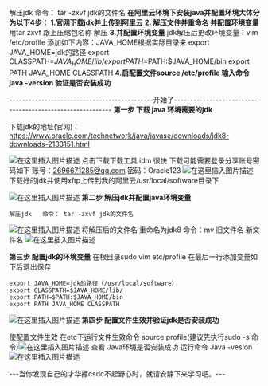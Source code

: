 解压jdk   命令： tar -zxvf jdk的文件名
**在阿里云环境下安装java并配置环境大体分为以下4步：**
**1.官网下载jdk并上传到阿里云**
**2. 解压文件并重命名 并配置环境变量**
	用tar zxvf  跟上压缩包名称 解压
**3.并配置环境变量**
	jdk解压后更改环境变量：vim /etc/profile
	添加如下内容：JAVA_HOME根据实际目录来
	export JAVA_HOME=jdk的路径
	export CLASSPATH=$JAVA_HOME/lib/
	export PATH=$PATH:$JAVA_HOME/bin
	export PATH JAVA_HOME CLASSPATH
**4.启配置文件source /etc/profile  输入命令java -version 验证是否安装成功**

---------------------------------------------开始了----------------------------------------------------------
**第一步 下载 java 环境需要的jdk**

下载jdk的地址(官网)：https://www.oracle.com/technetwork/java/javase/downloads/jdk8-downloads-2133151.html

![在这里插入图片描述](https://img-blog.csdnimg.cn/20190628192627371.png?x-oss-process=image/watermark,type_ZmFuZ3poZW5naGVpdGk,shadow_10,text_aHR0cHM6Ly9ibG9nLmNzZG4ubmV0L1JlY29yZGluZ19zdHVkeQ==,size_16,color_FFFFFF,t_70)
	点击下载下载工具 idm 很快  下载可能需要登录分享账号密码如下
	账号：2696671285@qq.com
	密码：Oracle123
![在这里插入图片描述](https://img-blog.csdnimg.cn/20190628192924541.png?x-oss-process=image/watermark,type_ZmFuZ3poZW5naGVpdGk,shadow_10,text_aHR0cHM6Ly9ibG9nLmNzZG4ubmV0L1JlY29yZGluZ19zdHVkeQ==,size_16,color_FFFFFF,t_70)
下载好的jdk并使用xftp上传到我的阿里云/usr/local/software目录下

![在这里插入图片描述](https://img-blog.csdnimg.cn/20190628193202223.png?x-oss-process=image/watermark,type_ZmFuZ3poZW5naGVpdGk,shadow_10,text_aHR0cHM6Ly9ibG9nLmNzZG4ubmV0L1JlY29yZGluZ19zdHVkeQ==,size_16,color_FFFFFF,t_70)
**第二步 解压jdk并配置java环境变量**

	解压jdk   命令： tar -zxvf jdk的文件名
![在这里插入图片描述](https://img-blog.csdnimg.cn/20190628193508453.png)
	将解压后的文件名 重命名为jdk8   命令：mv 旧文件名  新文件名
![在这里插入图片描述](https://img-blog.csdnimg.cn/20190628193813960.png)

**第三步 配置jdk的环境变量** 
在根目录sudo vim etc/profile  在最后一行添加变量如下后退出保存
```
export JAVA_HOME=jdk的路径（/usr/local/software）
export CLASSPATH=$JAVA_HOME/lib/
export PATH=$PATH:$JAVA_HOME/bin
export PATH JAVA_HOME CLASSPATH
```
![在这里插入图片描述](https://img-blog.csdnimg.cn/20190628194656378.png?x-oss-process=image/watermark,type_ZmFuZ3poZW5naGVpdGk,shadow_10,text_aHR0cHM6Ly9ibG9nLmNzZG4ubmV0L1JlY29yZGluZ19zdHVkeQ==,size_16,color_FFFFFF,t_70)
**第四步 配置文件生效并验证jdk是否安装成功**

使配置文件生效  在etc下运行文件生效命令 source profile(建议先执行sudo -s 命令)![在这里插入图片描述](https://img-blog.csdnimg.cn/20190628194943401.png)
查看 Java环境是否安装成功  运行命令 Java -vesion
![在这里插入图片描述](https://img-blog.csdnimg.cn/20190628195024392.png)

---当你发现自己的才华撑csdc不起野心时，就请安静下来学习吧。---